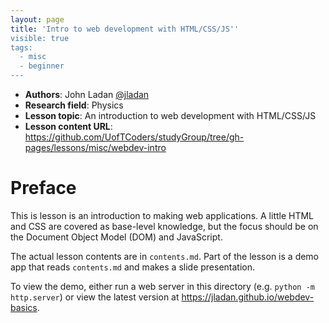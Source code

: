 ```yaml
---
layout: page
title: 'Intro to web development with HTML/CSS/JS''
visible: true
tags:
  - misc
  - beginner
---
```


- **Authors**: John Ladan [@jladan](https://github.com/jladan)
- **Research field**: Physics
- **Lesson topic**: An introduction to web development with HTML/CSS/JS
- **Lesson content URL**: <https://github.com/UofTCoders/studyGroup/tree/gh-pages/lessons/misc/webdev-intro>

# Preface

This is lesson is an introduction to making web applications. A little HTML and CSS are covered as base-level knowledge, but the focus should be on the Document Object Model (DOM) and JavaScript.

The actual lesson contents are in `contents.md`. 
Part of the lesson is a demo app that reads `contents.md` and makes a slide presentation.

To view the demo, either run a web server in this directory (e.g. `python -m http.server`) or view the latest version at <https://jladan.github.io/webdev-basics>.
